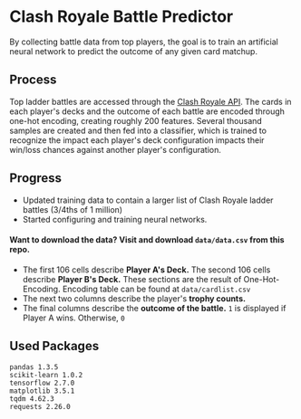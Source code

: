 # Clash Royale Battle Predictor
By collecting battle data from top players, the goal is to train an artificial neural network to predict the outcome of any given card matchup.

## Process
Top ladder battles are accessed through the [Clash Royale API](https://developer.clashroyale.com/#/). The cards in each player's decks and the outcome of each battle are encoded through one-hot encoding, creating roughly 200 features. Several thousand samples are created and then fed into a classifier, which is trained to recognize the impact each player's deck configuration impacts their win/loss chances against another player's configuration.

## Progress
- Updated training data to contain a larger list of Clash Royale ladder battles (3/4ths of 1 million)
- Started configuring and training neural networks.

#### Want to download the data? Visit and download `data/data.csv` from this repo.
- The first 106 cells describe **Player A's Deck.** The second 106 cells describe **Player B's Deck.** These sections are the result of One-Hot-Encoding. Encoding table can be found at `data/cardlist.csv`
- The next two columns describe the player's **trophy counts.**
- The final columns describe the **outcome of the battle.** `1` is displayed if Player A wins. Otherwise, `0`

## Used Packages
```
pandas 1.3.5
scikit-learn 1.0.2
tensorflow 2.7.0
matplotlib 3.5.1
tqdm 4.62.3
requests 2.26.0
```
